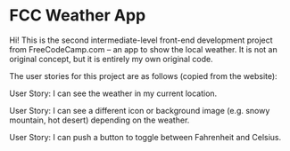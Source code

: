 # FCC Weather App

Hi! This is the second intermediate-level front-end development project from FreeCodeCamp.com – an app to show the local weather. It is not an original concept, but it is entirely my own original code.

The user stories for this project are as follows (copied from the website):

User Story: I can see the weather in my current location.

User Story: I can see a different icon or background image (e.g. snowy mountain, hot desert) depending on the weather.

User Story: I can push a button to toggle between Fahrenheit and Celsius.
